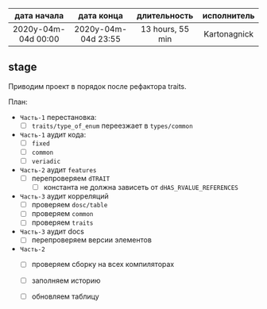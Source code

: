 
| дата начала         |   дата конца        | длительность     | исполнитель  |
|:-------------------:|:-------------------:|:----------------:|:------------:|
| 2020y-04m-04d 00:00 | 2020y-04m-04d 23:55 | 13 hours, 55 min | Kartonagnick |

stage  
---
Приводим проект в порядок после рефактора traits.  


План:  
  - `Часть-1` перестановка:  
    - [ ] `traits/type_of_enum` переезжает в `types/common`  
  - `Часть-1` аудит кода:  
    - [ ] `fixed`  
    - [ ] `common`  
    - [ ] `veriadic`  
  - `Часть-2` аудит `features`
    - [ ] перепроверяем `dTRAIT`  
      - [ ] константа не должна зависеть от `dHAS_RVALUE_REFERENCES`  
  - `Часть-3` аудит корреляций
    - [ ] проверяем `dosc/table`  
    - [ ] проверяем `common`  
    - [ ] проверяем `traits`  
  - `Часть-3` аудит docs
    - [ ] перепроверяем версии элементов  
  - `Часть-2`  
    - [ ] проверяем сборку на всех компиляторах  
    - [ ] заполняем историю  
    - [ ] обновляем таблицу  


